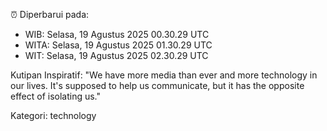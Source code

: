 ⏰ Diperbarui pada:
- WIB: Selasa, 19 Agustus 2025 00.30.29 UTC
- WITA: Selasa, 19 Agustus 2025 01.30.29 UTC
- WIT: Selasa, 19 Agustus 2025 02.30.29 UTC

Kutipan Inspiratif:
"We have more media than ever and more technology in our lives. It's supposed to help us communicate, but it has the opposite effect of isolating us."


Kategori: technology

